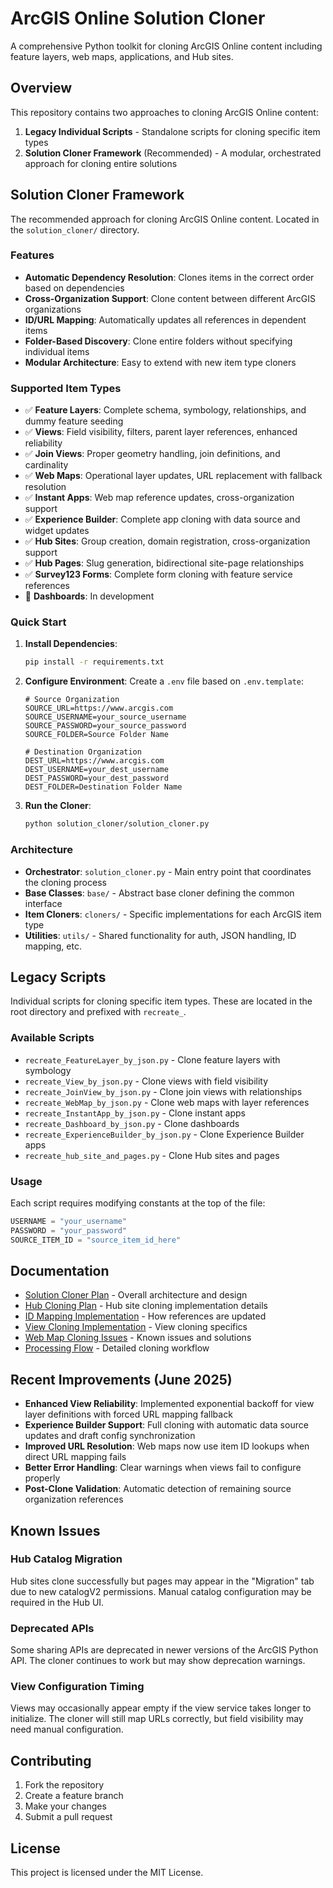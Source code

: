 # ArcGIS Online Solution Cloner

A comprehensive Python toolkit for cloning ArcGIS Online content including feature layers, web maps, applications, and Hub sites.

## Overview

This repository contains two approaches to cloning ArcGIS Online content:

1. **Legacy Individual Scripts** - Standalone scripts for cloning specific item types
2. **Solution Cloner Framework** (Recommended) - A modular, orchestrated approach for cloning entire solutions

## Solution Cloner Framework

The recommended approach for cloning ArcGIS Online content. Located in the `solution_cloner/` directory.

### Features

- **Automatic Dependency Resolution**: Clones items in the correct order based on dependencies
- **Cross-Organization Support**: Clone content between different ArcGIS organizations
- **ID/URL Mapping**: Automatically updates all references in dependent items
- **Folder-Based Discovery**: Clone entire folders without specifying individual items
- **Modular Architecture**: Easy to extend with new item type cloners

### Supported Item Types

- ✅ **Feature Layers**: Complete schema, symbology, relationships, and dummy feature seeding
- ✅ **Views**: Field visibility, filters, parent layer references, enhanced reliability
- ✅ **Join Views**: Proper geometry handling, join definitions, and cardinality
- ✅ **Web Maps**: Operational layer updates, URL replacement with fallback resolution
- ✅ **Instant Apps**: Web map reference updates, cross-organization support
- ✅ **Experience Builder**: Complete app cloning with data source and widget updates
- ✅ **Hub Sites**: Group creation, domain registration, cross-organization support
- ✅ **Hub Pages**: Slug generation, bidirectional site-page relationships
- ✅ **Survey123 Forms**: Complete form cloning with feature service references
- 🚧 **Dashboards**: In development

### Quick Start

1. **Install Dependencies**:
   ```bash
   pip install -r requirements.txt
   ```

2. **Configure Environment**:
   Create a `.env` file based on `.env.template`:
   ```env
   # Source Organization
   SOURCE_URL=https://www.arcgis.com
   SOURCE_USERNAME=your_source_username
   SOURCE_PASSWORD=your_source_password
   SOURCE_FOLDER=Source Folder Name

   # Destination Organization
   DEST_URL=https://www.arcgis.com
   DEST_USERNAME=your_dest_username
   DEST_PASSWORD=your_dest_password
   DEST_FOLDER=Destination Folder Name
   ```

3. **Run the Cloner**:
   ```bash
   python solution_cloner/solution_cloner.py
   ```

### Architecture

- **Orchestrator**: `solution_cloner.py` - Main entry point that coordinates the cloning process
- **Base Classes**: `base/` - Abstract base cloner defining the common interface
- **Item Cloners**: `cloners/` - Specific implementations for each ArcGIS item type
- **Utilities**: `utils/` - Shared functionality for auth, JSON handling, ID mapping, etc.

## Legacy Scripts

Individual scripts for cloning specific item types. These are located in the root directory and prefixed with `recreate_`.

### Available Scripts

- `recreate_FeatureLayer_by_json.py` - Clone feature layers with symbology
- `recreate_View_by_json.py` - Clone views with field visibility
- `recreate_JoinView_by_json.py` - Clone join views with relationships
- `recreate_WebMap_by_json.py` - Clone web maps with layer references
- `recreate_InstantApp_by_json.py` - Clone instant apps
- `recreate_Dashboard_by_json.py` - Clone dashboards
- `recreate_ExperienceBuilder_by_json.py` - Clone Experience Builder apps
- `recreate_hub_site_and_pages.py` - Clone Hub sites and pages

### Usage

Each script requires modifying constants at the top of the file:
```python
USERNAME = "your_username"
PASSWORD = "your_password"
SOURCE_ITEM_ID = "source_item_id_here"
```

## Documentation

- [Solution Cloner Plan](solution_cloner_plan.md) - Overall architecture and design
- [Hub Cloning Plan](hub_cloning_plan.md) - Hub site cloning implementation details
- [ID Mapping Implementation](ID_MAPPING_IMPLEMENTATION.md) - How references are updated
- [View Cloning Implementation](VIEW_CLONING_IMPLEMENTATION.md) - View cloning specifics
- [Web Map Cloning Issues](WEB_MAP_CLONING_ISSUES.md) - Known issues and solutions
- [Processing Flow](PROCESSING_FLOW.md) - Detailed cloning workflow

## Recent Improvements (June 2025)

- **Enhanced View Reliability**: Implemented exponential backoff for view layer definitions with forced URL mapping fallback
- **Experience Builder Support**: Full cloning with automatic data source updates and draft config synchronization
- **Improved URL Resolution**: Web maps now use item ID lookups when direct URL mapping fails
- **Better Error Handling**: Clear warnings when views fail to configure properly
- **Post-Clone Validation**: Automatic detection of remaining source organization references

## Known Issues

### Hub Catalog Migration
Hub sites clone successfully but pages may appear in the "Migration" tab due to new catalogV2 permissions. Manual catalog configuration may be required in the Hub UI.

### Deprecated APIs
Some sharing APIs are deprecated in newer versions of the ArcGIS Python API. The cloner continues to work but may show deprecation warnings.

### View Configuration Timing
Views may occasionally appear empty if the view service takes longer to initialize. The cloner will still map URLs correctly, but field visibility may need manual configuration.

## Contributing

1. Fork the repository
2. Create a feature branch
3. Make your changes
4. Submit a pull request

## License

This project is licensed under the MIT License.
